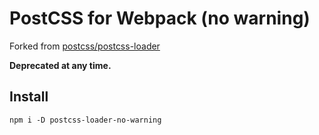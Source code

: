 # PostCSS for Webpack (no warning)

Forked from [postcss/postcss-loader](https://github.com/postcss/postcss-loader)

**Deprecated at any time.**

## Install

```console
npm i -D postcss-loader-no-warning
```
